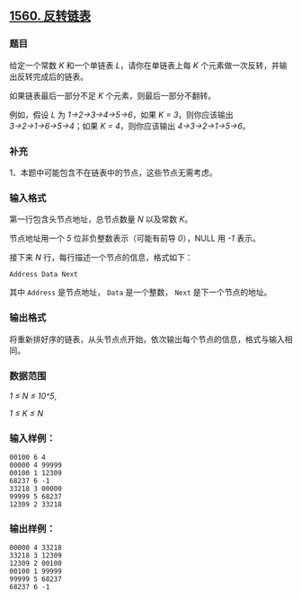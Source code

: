 ## [1560. 反转链表](https://www.acwing.com/problem/content/1562/)

### 题目

给定一个常数 *K* 和一个单链表 *L*，请你在单链表上每 *K* 个元素做一次反转，并输出反转完成后的链表。

如果链表最后一部分不足 *K* 个元素，则最后一部分不翻转。

例如，假设 *L* 为 *1→2→3→4→5→6*，如果 *K = 3*，则你应该输出 *3→2→1→6→5→4*；如果 *K = 4*，则你应该输出 *4→3→2→1→5→6*。

### 补充

1、本题中可能包含不在链表中的节点，这些节点无需考虑。

### 输入格式

第一行包含头节点地址，总节点数量 *N* 以及常数 *K*。

节点地址用一个 *5* 位非负整数表示（可能有前导 *0*），NULL 用 *-1* 表示。

接下来 *N* 行，每行描述一个节点的信息，格式如下：

```
Address Data Next
```

其中 `Address` 是节点地址， `Data` 是一个整数， `Next` 是下一个节点的地址。

### 输出格式

将重新排好序的链表，从头节点点开始，依次输出每个节点的信息，格式与输入相同。

### 数据范围

*1 ≤ N ≤ 10^5*,

*1 ≤ K ≤ N*

### 输入样例：

```
00100 6 4
00000 4 99999
00100 1 12309
68237 6 -1
33218 3 00000
99999 5 68237
12309 2 33218
```

### 输出样例：

```
00000 4 33218
33218 3 12309
12309 2 00100
00100 1 99999
99999 5 68237
68237 6 -1
```
